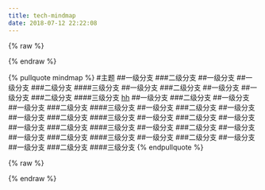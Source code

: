 ```yaml
---
title: tech-mindmap
date: 2018-07-12 22:22:08
---
```


<script type="text/javascript" src="https://cdn.rawgit.com/fex-team/kity/dev/dist/kity.min.js"></script>
<link href="https://cdn.rawgit.com/fex-team/kityminder-core/dev/dist/kityminder.core.css">
<script type="text/javascript" src="https://cdn.rawgit.com/fex-team/kityminder-core/dev/dist/kityminder.core.min.js"></script>

{% raw %}
<style type="text/css">
    .mindmap {
        width: 800px;
        height: 800px;
    }
</style>
{% endraw %}

{% pullquote mindmap %}
#主题
##一级分支
###二级分支
##一级分支
##一级分支
###二级分支
####三级分支
##一级分支
###二级分支
##一级分支
##一级分支
###二级分支
####三级分支 [hh](http://baidu.com)
##一级分支
###二级分支
##一级分支
##一级分支
###二级分支
####三级分支
##一级分支
###二级分支
##一级分支
##一级分支
###二级分支
####三级分支
##一级分支
###二级分支
##一级分支
##一级分支
###二级分支
####三级分支
##一级分支
###二级分支
##一级分支
##一级分支
###二级分支
####三级分支
##一级分支
###二级分支
##一级分支
##一级分支
###二级分支
####三级分支
{% endpullquote %}

{% raw %}
<script type="text/javascript">
setTimeout(function() {
        var minder = new kityminder.Minder({
            renderTo: '.mindmap'
        });
        var markdownText = $('.mindmap').text().trim();
        $('.mindmap p').each(function(index, element) {
            element.style.display = 'none';
            minder.execCommand('HyperLink', element.url, element.text);
        });
        minder.importData('markdown', markdownText);
        minder.disable();
        minder.execCommand('hand');
    },
    3000
)
</script>
{% endraw %}
